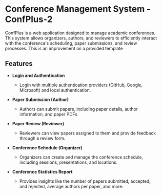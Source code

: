 # Conference Management System - ConfPlus-2
ConfPlus is a web application designed to manage academic conferences. This system allows organizers, authors, and reviewers to efficiently interact with the conference's scheduling, paper submissions, and review processes. This is an improvement on a provided template

## Features

- **Login and Authentication**
  - Login with multiple authentication providers (GitHub, Google, Microsoft) and local authentication.
  
- **Paper Submission (Author)**
  - Authors can submit papers, including paper details, author information, and paper PDFs.
  
- **Paper Review (Reviewer)**
  - Reviewers can view papers assigned to them and provide feedback through a review form.
  
- **Conference Schedule (Organizer)**
  - Organizers can create and manage the conference schedule, including sessions, presentations, and locations.

- **Conference Statistics Report**
  - Provides insights like the number of papers submitted, accepted, and rejected, average authors per paper, and more.